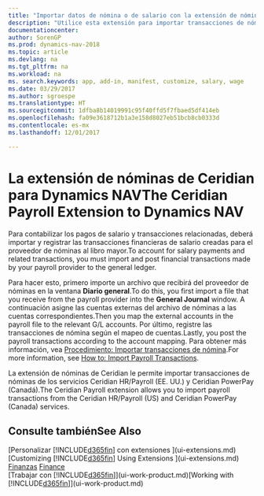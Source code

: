 ```yaml
---
title: "Importar datos de nómina o de salario con la extensión de nóminas de Ceridian"
description: "Utilice esta extensión para importar transacciones de nóminas de los servicios Ceridian HR/Payroll (EE. UU.) y Ceridian PowerPay (Canadá)."
documentationcenter: 
author: SorenGP
ms.prod: dynamics-nav-2018
ms.topic: article
ms.devlang: na
ms.tgt_pltfrm: na
ms.workload: na
ms. search.keywords: app, add-in, manifest, customize, salary, wage
ms.date: 03/29/2017
ms.author: sgroespe
ms.translationtype: HT
ms.sourcegitcommit: 1dfba8b14019991c95f40ffd5f7fbaed5df414eb
ms.openlocfilehash: fa09e3618712b1a3e158d8027eb51bcb8cb0333d
ms.contentlocale: es-mx
ms.lasthandoff: 12/01/2017

---
```

# <a name="the-ceridian-payroll-extension-to-dynamics-nav"></a><span data-ttu-id="77eb7-103">La extensión de nóminas de Ceridian para Dynamics NAV</span><span class="sxs-lookup"><span data-stu-id="77eb7-103">The Ceridian Payroll Extension to Dynamics NAV</span></span>
<span data-ttu-id="77eb7-104">Para contabilizar los pagos de salario y transacciones relacionadas, deberá importar y registrar las transacciones financieras de salario creadas para el proveedor de nóminas al libro mayor.</span><span class="sxs-lookup"><span data-stu-id="77eb7-104">To account for salary payments and related transactions, you must import and post financial transactions made by your payroll provider to the general ledger.</span></span>

<span data-ttu-id="77eb7-105">Para hacer esto, primero importe un archivo que recibirá del proveedor de nóminas en la ventana **Diario general**.</span><span class="sxs-lookup"><span data-stu-id="77eb7-105">To do this, you first import a file that you receive from the payroll provider into the **General Journal** window.</span></span> <span data-ttu-id="77eb7-106">A continuación asigne las cuentas externas del archivo de nóminas a las cuentas correspondientes.</span><span class="sxs-lookup"><span data-stu-id="77eb7-106">Then you map the external accounts in the payroll file to the relevant G/L accounts.</span></span> <span data-ttu-id="77eb7-107">Por último, registre las transacciones de nómina según el mapeo de cuentas.</span><span class="sxs-lookup"><span data-stu-id="77eb7-107">Lastly, you post the payroll transactions according to the account mapping.</span></span> <span data-ttu-id="77eb7-108">Para obtener más información, vea [Procedimiento: Importar transacciones de nómina](finance-how-import-payroll-transactions.md).</span><span class="sxs-lookup"><span data-stu-id="77eb7-108">For more information, see [How to: Import Payroll Transactions](finance-how-import-payroll-transactions.md).</span></span>

<span data-ttu-id="77eb7-109">La extensión de nóminas de Ceridian le permite importar transacciones de nóminas de los servicios Ceridian HR/Payroll (EE. UU.) y Ceridian PowerPay (Canadá).</span><span class="sxs-lookup"><span data-stu-id="77eb7-109">The Ceridian Payroll extension allows you to import payroll transactions from the Ceridian HR/Payroll (US) and Ceridian PowerPay (Canada) services.</span></span>

## <a name="see-also"></a><span data-ttu-id="77eb7-110">Consulte también</span><span class="sxs-lookup"><span data-stu-id="77eb7-110">See Also</span></span>
<span data-ttu-id="77eb7-111">[Personalizar [!INCLUDE[d365fin](includes/d365fin_md.md)] con extensiones ](ui-extensions.md)  </span><span class="sxs-lookup"><span data-stu-id="77eb7-111">[Customizing [!INCLUDE[d365fin](includes/d365fin_md.md)] Using Extensions ](ui-extensions.md)  </span></span>  
<span data-ttu-id="77eb7-112">[Finanzas](finance.md)  </span><span class="sxs-lookup"><span data-stu-id="77eb7-112">[Finance](finance.md)  </span></span>  
<span data-ttu-id="77eb7-113">[Trabajar con [!INCLUDE[d365fin](includes/d365fin_md.md)]](ui-work-product.md)</span><span class="sxs-lookup"><span data-stu-id="77eb7-113">[Working with [!INCLUDE[d365fin](includes/d365fin_md.md)]](ui-work-product.md)</span></span>

